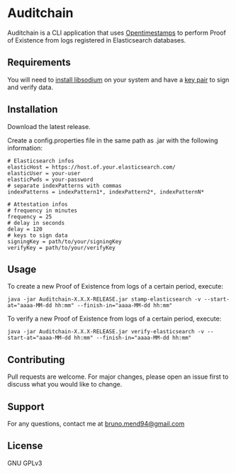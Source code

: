 # Auditchain

Auditchain is a CLI application that uses [Opentimestamps](https://opentimestamps.org/) to perform Proof of Existence from logs registered in Elasticsearch databases.

## Requirements

You will need to [install libsodium](https://libsodium.gitbook.io/doc/installation) on your system and have a [key pair](https://libsodium.gitbook.io/doc/public-key_cryptography/public-key_signatures) to sign and verify data.

## Installation

Download the latest release.

Create a config.properties file in the same path as .jar with the following information:

```
# Elasticsearch infos
elasticHost = https://host.of.your.elasticsearch.com/
elasticUser = your-user
elasticPwds = your-password
# separate indexPatterns with commas
indexPatterns = indexPattern1*, indexPattern2*, indexPatternN*

# Attestation infos
# frequency in minutes 
frequency = 25
# delay in seconds
delay = 120
# keys to sign data
signingKey = path/to/your/signingKey
verifyKey = path/to/your/verifyKey
```

## Usage

To create a new Proof of Existence from logs of a certain period, execute:

```
java -jar Auditchain-X.X.X-RELEASE.jar stamp-elasticsearch -v --start-at="aaaa-MM-dd hh:mm" --finish-in="aaaa-MM-dd hh:mm"
```

To verify a new Proof of Existence from logs of a certain period, execute:

```
java -jar Auditchain-X.X.X-RELEASE.jar verify-elasticsearch -v --start-at="aaaa-MM-dd hh:mm" --finish-in="aaaa-MM-dd hh:mm"
```

## Contributing
Pull requests are welcome. For major changes, please open an issue first to discuss what you would like to change.

## Support
For any questions, contact me at bruno.mend94@gmail.com

## License
GNU GPLv3

